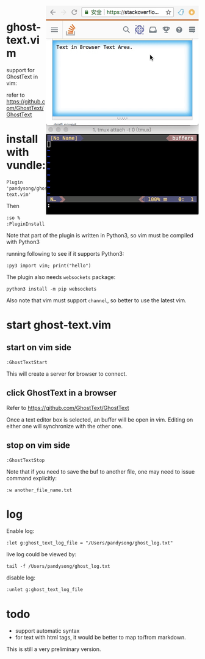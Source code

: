 <img src="demo/demo.gif" alt="demo screencast" align="right">

# ghost-text.vim

support for GhostText in vim:

refer to https://github.com/GhostText/GhostText

# install with vundle:

```
Plugin 'pandysong/ghost-text.vim'
```

Then 
```
:so %
:PluginInstall
```

Note that part of the plugin is written in Python3, so vim must be compiled with
Python3

running following to see if it supports Python3:
```
:py3 import vim; print("hello")
```

The plugin also needs `websockets` package:

```
python3 install -m pip websockets
```

Also note that vim must support `channel`, so better to use the latest vim.

# start ghost-text.vim

## start on vim side
```
:GhostTextStart
```

This will create a server for browser to connect. 

## click GhostText in a browser

Refer to https://github.com/GhostText/GhostText

Once a text editor box is selected, an buffer will be open in vim. Editing on
either one will synchronize with the other one.

## stop on vim side

```
:GhostTextStop
```

Note that if you need to save the buf to another file, one may need to issue
command explicitly:

```
:w another_file_name.txt
```

# log

Enable log:
```
:let g:ghost_text_log_file = "/Users/pandysong/ghost_log.txt"
```

live log could be viewed by:

```
tail -f /Users/pandysong/ghost_log.txt
```

disable log:
```
:unlet g:ghost_text_log_file
```

# todo 

- support automatic syntax
- for text with html tags, it would be better to map to/from markdown.

This is still a very preliminary version.
